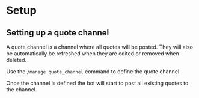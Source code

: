 # Setup

## Setting up a quote channel
A quote channel is a channel where all quotes will be posted. They will also be automatically be refreshed when they 
are edited or removed when deleted.

Use the `/manage quote_channel` command to define the quote channel

Once the channel is defined the bot will start to post all existing quotes to the channel.

